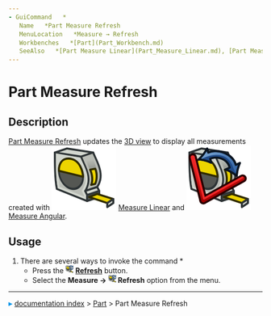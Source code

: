 ```yaml
---
- GuiCommand   *
   Name   *Part Measure Refresh
   MenuLocation   *Measure → Refresh
   Workbenches   *[Part](Part_Workbench.md)
   SeeAlso   *[Part Measure Linear](Part_Measure_Linear.md), [Part Measure Angular](Part_Measure_Angular.md)
---
```


# Part Measure Refresh

## Description

[Part Measure Refresh](Part_Measure_Refresh.md) updates the [3D view](3D_view.md) to display all measurements created with <img alt="" src=images/Part_Measure_Linear.svg  style="width   *16px;"> [Measure Linear](Part_Measure_Linear.md) and <img alt="" src=images/Part_Measure_Angular.svg  style="width   *16px;"> [Measure Angular](Part_Measure_Angular.md).

## Usage

1.  There are several ways to invoke the command   *
    -   Press the **<img src="images/Part_Measure_Refresh.svg" width=16px> [Refresh](Part_Measure_Refresh.md)** button.
    -   Select the **Measure → <img src="images/Part_Measure_Refresh.svg" width=16px> Refresh** option from the menu.



---
![](images/Right_arrow.png) [documentation index](../README.md) > [Part](Part_Workbench.md) > Part Measure Refresh
